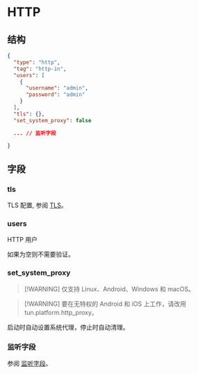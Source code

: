 # HTTP

## 结构

```json
{
  "type": "http",
  "tag": "http-in",
  "users": [
    {
      "username": "admin",
      "password": "admin"
    }
  ],
  "tls": {},
  "set_system_proxy": false

  ... // 监听字段

}
```

## 字段

### tls

TLS 配置, 参阅 [TLS](../shared/tls#inbound)。

### users

HTTP 用户

如果为空则不需要验证。

### set_system_proxy

> [!WARNING] 仅支持 Linux、Android、Windows 和 macOS。

> [!WARNING] 要在无特权的 Android 和 iOS 上工作，请改用 tun.platform.http_proxy。

启动时自动设置系统代理，停止时自动清理。

### 监听字段

参阅 [监听字段](../shared/listen)。
